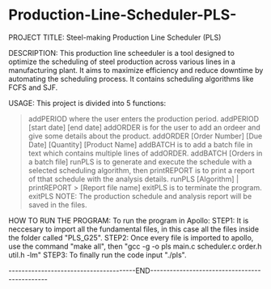 # Production-Line-Scheduler-PLS-
PROJECT TITLE: 
Steel-making Production Line Scheduler (PLS)

DESCRIPTION:
This production line scheeduler is a tool designed to optimize the scheduling of steel production across various lines in a manufacturing plant. It aims to maximize efficiency and reduce downtime by automating the scheduling process. It contains scheduling algorithms like FCFS and SJF.

USAGE:
This project is divided into 5 functions:
>addPERIOD where the user enters the production period. addPERIOD [start date] [end date]
>addORDER is for the user to add an ordeer and give some details about the product. addORDER [Order Number] [Due Date] [Quantity] [Product Name]
>addBATCH is to add a batch file in text which contains multiple lines of addORDER. addBATCH [Orders in a batch file]
>runPLS is to generate and execute the schedule with a selected scheduling algorithm, then printREPORT is to print a report of tthat schedule with the analysis details. runPLS [Algorithm] | printREPORT > [Report file name]
>exitPLS is to terminate the program. exitPLS
NOTE: The production schedule and analysis report will be saved in the files.

HOW TO RUN THE PROGRAM:
To run the program in Apollo:
STEP1: It is neccesary to import all the fundamental files, in this case all the files inside the folder called "PLS_G25". 
STEP2: Once every file is imported to apollo, use the command "make all", then "gcc -g -o pls main.c scheduler.c order.h util.h -lm" 
STEP3: To finally run the code input "./pls".

---------------------------------------END----------------------------------------------
